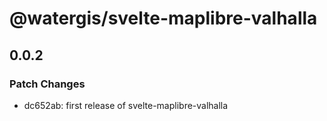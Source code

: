 # @watergis/svelte-maplibre-valhalla

## 0.0.2

### Patch Changes

- dc652ab: first release of svelte-maplibre-valhalla

